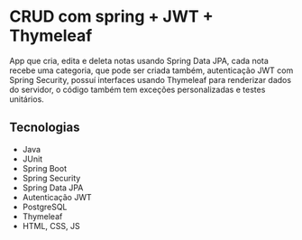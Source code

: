 # CRUD com spring + JWT + Thymeleaf
App que cria, edita e deleta notas usando Spring Data JPA, cada nota recebe uma categoria, que pode ser criada também, autenticação JWT com Spring Security, 
possuí interfaces usando Thymeleaf para renderizar dados do servidor, o código também tem exceções personalizadas e testes unitários.

## Tecnologias

- Java
- JUnit
- Spring Boot
- Spring Security
- Spring Data JPA
- Autenticação JWT
- PostgreSQL
- Thymeleaf
- HTML, CSS, JS
